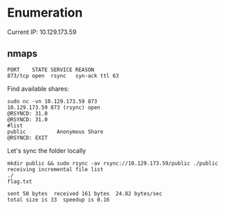 # Enumeration

Current IP: 10.129.173.59

## nmaps

```
PORT    STATE SERVICE REASON
873/tcp open  rsync   syn-ack ttl 63
```

Find available shares:

```
sudo nc -vn 10.129.173.59 873
10.129.173.59 873 (rsync) open
@RSYNCD: 31.0
@RSYNCD: 31.0
#list
public          Anonymous Share
@RSYNCD: EXIT
```

Let's sync the folder locally

```
mkdir public && sudo rsync -av rsync://10.129.173.59/public ./public
receiving incremental file list
./
flag.txt

sent 50 bytes  received 161 bytes  24.82 bytes/sec
total size is 33  speedup is 0.16
```
